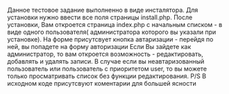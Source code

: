 Данное тестовое задание выполненно в виде инсталятора.
Для установки нужно ввести все поля страницы install.php.
После установки, Вам откроется страница index.php с начальным списком - в виде одного пользователя( администратора которого вы указали при установке).
На форме присутсвует кнопка автаризации - перейдя по ней, вы попадете на форму авторизации
Если Вы зайдете как администратор, то вам откроется возможность - редактировать, добавлять и удалять записи.
В случае если вы неавтаризованный пользователь или пользователь с приоритетом user, то вы можете только просматривать список без функции редактирования.
P/S
В исходном коде присутсвуют коментарии для большей ясности


